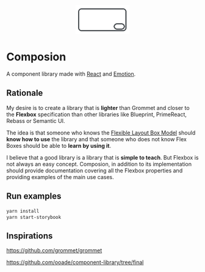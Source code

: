 <p align="center">
  <img width="140" height="77" src="https://raw.githubusercontent.com/neokeld/composion/main/logo.png" alt='composion'>
</p>

# Composion

A component library made with [React](https://reactjs.org) and [Emotion](https://emotion.sh).

## Rationale

My desire is to create a library that is **lighter** than Grommet and closer to the **Flexbox** specification than other libraries like Blueprint, PrimeReact, Rebass or Semantic UI.

The idea is that someone who knows the [Flexible Layout Box Model](https://www.w3.org/TR/css-flexbox-1) should **know how to use** the library and that someone who does not know Flex Boxes should be able to **learn by using it**.

I believe that a good library is a library that is **simple to teach**. But Flexbox is not always an easy concept. Composion, in addition to its implementation should provide documentation covering all the Flexbox properties and providing examples of the main use cases.

## Run examples

```shell
yarn install
yarn start-storybook
```

## Inspirations

<https://github.com/grommet/grommet>

<https://github.com/ooade/component-library/tree/final>
